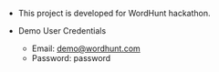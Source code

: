 - This project is developed for WordHunt hackathon.



- Demo User Credentials
  - Email: demo@wordhunt.com
  - Password: password

